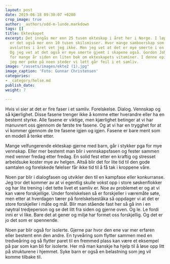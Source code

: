 ```yaml
---
layout: post
date: 2019-06-18 09:30:07 +0200
crop_image: true
author: _authors/odd-m-lunde.markdown
tags: []
title: Ekteskapet
excerpt: Det inngås mer enn 25 tusen ekteskap i året her i Norge. I løpet av året
  er det også mer enn 10 tusen skilsmisser. Hvor mange samboerskap som starter og
  avsluttes i året vet jeg ikke. Men jeg vet at det er mye smerte i en skilsmisse.
  Og jeg vet at det også er mye smerte gjemt i skapene også. Gordon Johnsen skrev
  for mange år siden en liten bok om ekteskapets vitaminer. I denne epistelen vil
  jeg mer peke på noen steder vi lett går feil i et samliv.
image: "/assets/images/ekte2 (1).jpg"
image_caption: 'Foto: Gunnar Christensen'
categories:
- _category/helse.md
publish_date: 
weight: 7

---
```


Hvis vi sier at det er fire faser i et samliv. Forelskelse. Dialog. Vennskap og så kjærlighet. Disse fasene trenger ikke å komme etter hverandre eller ha en bestemt styrke. Alle fasene er viktige, men kjærlighet betinger at vi har manuvrert oss gjennom de første tre fasene. Og at vi har en trygghet for at vi kommer gjennom de tre fasene igjen og igjen. Fasene er bare ment som en modell å tenke etter.

Mange velfungerende ekteskap gjerne med barn, går i stykker pga for mye vennskap. Eller mer bestemt man blir i vennskapsfasen og fester sammen med venner fredag etter fredag. En solid fest etter en kraftig og stresset arbeidsuke koster mye av helgen. Altså blir det for lite tid til den gode samtalen og forelskede følelser får ikke tid til å få tak i kroppene våre.

Noen par blir i dialogfasen og utvikler den til en kampfase eller konkurranse. Jeg tror det kommer av at vi egentlig skulle vokst opp i store søskenflokker og har lite trening i det tette livet et samliv er. Noe av problemet er og at vi kan være forskjellige. Under forelskelsen så er forskjeller i væremåte søte, men etter at hverdagen tærer på forelskelseståka så oppdager vi at det er store forskjeller i måte og mål. Blir man stående fast her så gå inn i en nøytral tredjeperson og se det litt fra siden og gjerne oven. Og le. Le fordi inni er vi like. Bare det at gener og miljø har formet oss forskjellig. Og det er jo det som er spennende.

Noen par blir også for isolerte. Gjerne par hvor den ene var mer erfaren eller bestemt enn den andre. En tyveåring som flytter sammen med en tredveåring og så flytter paret til en fremmed plass kan være et eksempel på par som kan bli for isolerte. Her må man kanskje ha hjelp til å løse opp litt på strukturene i hjemmet. Syke barn er også en belastning som jeg vil komme tilbake til.